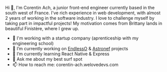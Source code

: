 Hi 👋, I'm Corentin Ach, a junior front-end engineer currently based in the south west of France. I've rich experience in web development, with almost 2 years of working in the software industry. I love to challenge myself by taking part in impactful projects! My motivation comes from Brittany lands in beautiful Finistère, where I grew up.

- 🚀 I'm working with a startup company (aprenticeship with my engineering school)
- 🔭 I’m currently working on [EndlessO](https://corentin-ach.notion.site/Ocean-Quality-c3e3d825e4eb43f9a7503300911a4309) & [Astronef](https://blog.astronef.app) projects
- 🌱 I’m currently learning React Native & Express
- 💬 Ask me about my best surf spot
- 📫 How to reach me: corentin-ach.welovedevs.com

